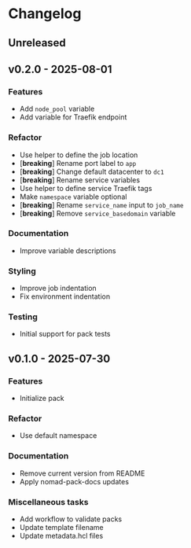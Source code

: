 # Changelog

## Unreleased

## v0.2.0 - 2025-08-01

### Features

- Add `node_pool` variable
- Add variable for Traefik endpoint

### Refactor

- Use helper to define the job location
- [**breaking**] Rename port label to `app`
- [**breaking**] Change default datacenter to `dc1`
- [**breaking**] Rename service variables
- Use helper to define service Traefik tags
- Make `namespace` variable optional
- [**breaking**] Rename `service_name` input to `job_name`
- [**breaking**] Remove `service_basedomain` variable

### Documentation

- Improve variable descriptions

### Styling

- Improve job indentation
- Fix environment indentation

### Testing

- Initial support for pack tests

## v0.1.0 - 2025-07-30

### Features

- Initialize pack

### Refactor

- Use default namespace

### Documentation

- Remove current version from README
- Apply nomad-pack-docs updates

### Miscellaneous tasks

- Add workflow to validate packs
- Update template filename
- Update metadata.hcl files
